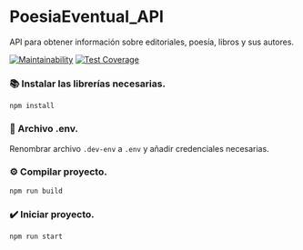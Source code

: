 # PoesiaEventual_API
API para obtener información sobre editoriales, poesía, libros y sus autores.
 
[![Maintainability](https://api.codeclimate.com/v1/badges/b9e666c3b0d77aeff54e/maintainability)](https://codeclimate.com/github/jonasdamher/PoesiaEventual_API/maintainability)
[![Test Coverage](https://api.codeclimate.com/v1/badges/b9e666c3b0d77aeff54e/test_coverage)](https://codeclimate.com/github/jonasdamher/PoesiaEventual_API/test_coverage)

### :books: Instalar las librerías necesarias.
```npm install```

### :page_with_curl: Archivo .env.
Renombrar archivo ```.dev-env``` a ```.env``` y añadir credenciales necesarias.

### :gear: Compilar proyecto.
```npm run build```

### :heavy_check_mark: Iniciar proyecto.
```npm run start```

